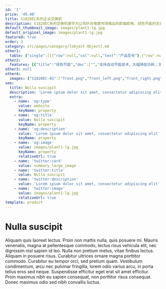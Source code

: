 ```yaml
---
id: '1'
price: '49.40'
title: S1820EC系列企业交换机
description: S1820EC系列交换机是华为公司针对电商市场推出的即插即用、绿色节能的无管理型以太网接入交换机。它提供简单便利的安装维护手段，从而助力用户打造便捷的网络，可广泛应用于网吧、酒店、学校等中小企业以太接入场景。
default_thumbnail_image: images/plant1-lg.jpg
default_original_image: images/plant1-lg.jpg
featured: true
order: 2
category: src/pages/category/[object Object].md
other1: 
  table: {"single":[[{"row":null,"col":null,"text":"产品型号"},{"row":null,"col":null,"text":"S1820EC-8G"},{"row":null,"col":null,"text":"S1820EC-24G"}],[{"row":null,"col":null,"text":"包转发率"},{"row":null,"col":null,"text":"12 Mpps"},{"row":null,"col":null,"text":"36 Mpps"}],[{"row":null,"col":null,"text":"交换容量"},{"row":null,"col":null,"text":"16 Gbps"},{"row":null,"col":null,"text":"48 Gbps"}],[{"row":null,"col":null,"text":"固定端口"},{"row":null,"col":null,"text":"8个10/100/1000Base-T以太网端口"},{"row":null,"col":null,"text":"24个10/100/1000Base-T以太网端口"}],[{"row":null,"col":null,"text":"MAC特性"},{"row":null,"col":"2","text":"遵循IEEE 802.1d标准\n支持8K MAC地址容量\nMAC老化时间为5分钟"}],[{"row":null,"col":null,"text":"端口特性"},{"row":null,"col":"2","text":"支持端口属性自协商\n支持Jumbo帧\n支持端口自动休眠"}],[{"row":null,"col":null,"text":"防雷"},{"row":null,"col":null,"text":"业务口±7kV；电源口±4kV"},{"row":null,"col":null,"text":"业务口±7kV；电源口±6kV"}]]}
other2:
  features: [{"title":"绿色节能","dec":["","支持自动节能技术，大幅降低功耗；无风扇静音设计，减少整机功耗同时让您免除噪音的烦扰",""]},{"title":"先进的防雷技术","dec":["","内置专业防雷技术，业务口支持最高达7KV的防雷能力",""]},{"title":"无阻塞高速转发","dec":["","具备全端口二层线速转发能力，保障所有端口无阻塞极速转发",""]}]
other3: null
other4:
  images: {"S1820EC-8G":["front.png","front_left.png","front_right.png","front_top.png","left.png","rear.png","rear_top.png","right.png"]}
seo:
  title: Nulla suscipit
  description: 'Lorem ipsum dolor sit amet, consectetur adipiscing elit'
  extra:
    - name: 'og:type'
      value: website
      keyName: property
    - name: 'og:title'
      value: Nulla suscipit
      keyName: property
    - name: 'og:description'
      value: 'Lorem ipsum dolor sit amet, consectetur adipiscing elit'
      keyName: property
    - name: 'og:image'
      value: images/plant1-lg.jpg
      keyName: property
      relativeUrl: true
    - name: 'twitter:card'
      value: summary_large_image
    - name: 'twitter:title'
      value: Nulla suscipit
    - name: 'twitter:description'
      value: 'Lorem ipsum dolor sit amet, consectetur adipiscing elit'
    - name: 'twitter:image'
      value: images/plant1-lg.jpg
      relativeUrl: true
template: product
---
```


# Nulla suscipit

Aliquam quis laoreet lectus. Proin non mattis nulla, quis posuere mi. Mauris venenatis, magna at pellentesque commodo, lectus risus vehicula elit, nec dignissim nisl sapien id leo. Nulla non pretium metus, vitae finibus lectus. Aliquam in posuere risus. Curabitur ultrices ornare magna porttitor commodo. Curabitur eu tempor orci, sed pretium quam. Vestibulum condimentum, arcu nec pulvinar fringilla, lorem odio varius arcu, in porta tellus eros sed neque. Suspendisse efficitur eget erat sit amet efficitur. Proin maximus nibh eu sapien consequat, non porttitor risus consequat. Donec maximus odio sed nibh convallis luctus.